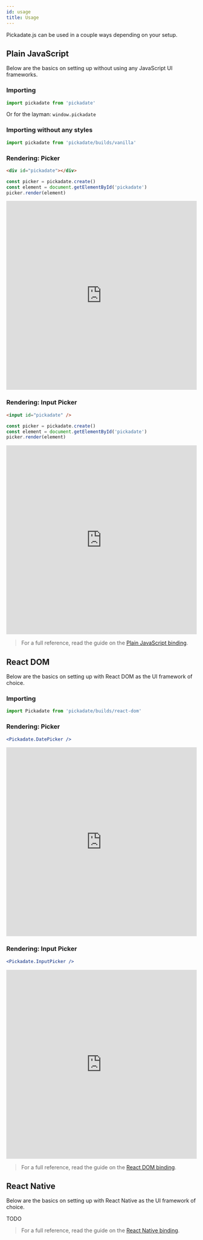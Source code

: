```yaml
---
id: usage
title: Usage
---
```


Pickadate.js can be used in a couple ways depending on your setup.

## Plain JavaScript

Below are the basics on setting up without using any JavaScript UI frameworks.

### Importing

```js
import pickadate from 'pickadate'
```

Or for the layman: `window.pickadate`

### Importing without any styles

```js
import pickadate from 'pickadate/builds/vanilla'
```

### Rendering: Picker

```html
<div id="pickadate"></div>
```

```js
const picker = pickadate.create()
const element = document.getElementById('pickadate')
picker.render(element)
```

<div class="pickadate-demo"><iframe src="https://codesandbox.io/embed/2vj4opzp9n?moduleview=1&hidenavigation=1" tabindex="-1" style="width:100%; height:500px; border:0; overflow:hidden;" sandbox="allow-modals allow-forms allow-popups allow-scripts allow-same-origin"></iframe></div>

### Rendering: Input Picker

```html
<input id="pickadate" />
```

```js
const picker = pickadate.create()
const element = document.getElementById('pickadate')
picker.render(element)
```

<div class="pickadate-demo"><iframe src="https://codesandbox.io/embed/ko4k4618ov?moduleview=1&hidenavigation=1" tabindex="-1" style="width:100%; height:500px; border:0; overflow:hidden;" sandbox="allow-modals allow-forms allow-popups allow-scripts allow-same-origin"></iframe></div>

> For a full reference, read the guide on the [Plain JavaScript binding](binding-javascript).

## React DOM

Below are the basics on setting up with React DOM as the UI framework of choice.

### Importing

```js
import Pickadate from 'pickadate/builds/react-dom'
```

### Rendering: Picker

```jsx
<Pickadate.DatePicker />
```

<div class="pickadate-demo"><iframe src="https://codesandbox.io/embed/q4nl091xwq?moduleview=1&hidenavigation=1" tabindex="-1" style="width:100%; height:500px; border:0; overflow:hidden;" sandbox="allow-modals allow-forms allow-popups allow-scripts allow-same-origin"></iframe></div>

### Rendering: Input Picker

```jsx
<Pickadate.InputPicker />
```

<div class="pickadate-demo"><iframe src="https://codesandbox.io/embed/zkqvyypv53?moduleview=1&hidenavigation=1" tabindex="-1" style="width:100%; height:500px; border:0; overflow:hidden;" sandbox="allow-modals allow-forms allow-popups allow-scripts allow-same-origin"></iframe></div>

> For a full reference, read the guide on the [React DOM binding](binding-react-dom).

## React Native

Below are the basics on setting up with React Native as the UI framework of choice.

TODO

> For a full reference, read the guide on the [React Native binding](binding-react-native).
